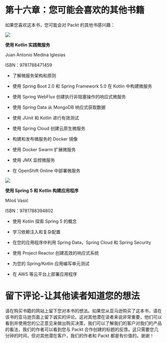 # 第十六章：您可能会喜欢的其他书籍

如果您喜欢这本书，您可能会对 Packt 的其他书感兴趣：

![](https://www.packtpub.com/web-development/microservices-kotlin)

**使用 Kotlin 实践微服务**

Juan Antonio Medina Iglesias

ISBN：9781788471459

+   了解微服务架构和原则

+   使用 Spring Boot 2.0 和 Spring Framework 5.0 在 Kotlin 中构建微服务

+   使用 Spring WebFlux 创建执行非阻塞操作的响应式微服务

+   使用 Spring Data 从 MongoDB 响应式获取数据

+   使用 JUnit 和 Kotlin 进行有效测试

+   使用 Spring Cloud 创建云原生微服务

+   构建和发布微服务的 Docker 镜像

+   使用 Docker Swarm 扩展微服务

+   使用 JMX 监控微服务

+   在 OpenShift Online 中部署微服务

![](https://www.packtpub.com/application-development/building-applications-spring-5-and-kotlin)

**使用 Spring 5 和 Kotlin 构建应用程序**

Miloš Vasić

ISBN：9781788394802

+   使用 Kotlin 探索 Spring 5 的概念

+   学习依赖注入和复杂配置

+   在您的应用程序中利用 Spring Data，Spring Cloud 和 Spring Security

+   使用 Project Reactor 创建高效的响应式系统

+   为您的 Spring/Kotlin 应用编写单元测试

+   在 AWS 等云平台上部署应用程序

# 留下评论-让其他读者知道您的想法

请在购买书籍的网站上留下您对本书的想法。如果您从亚马逊购买了这本书，请在该书的亚马逊页面上留下诚实的评论。这对其他潜在读者来说非常重要，他们可以看到并使用您的公正意见来做出购买决策，我们可以了解我们的客户对我们的产品的看法，我们的作者可以看到您与 Packt 合作创建的标题的反馈。这只需要您几分钟的时间，但对其他潜在客户，我们的作者和 Packt 都是有价值的。谢谢！
